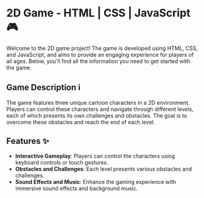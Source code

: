 # 2D Game - HTML | CSS | JavaScript 🎮

Welcome to the 2D game project! The game is developed using HTML, CSS, and JavaScript, and aims to provide an engaging experience for players of all ages. Below, you'll find all the information you need to get started with the game.

## Game Description ℹ️

The game features three unique cartoon characters in a 2D environment. Players can control these characters and navigate through different levels, each of which presents its own challenges and obstacles. The goal is to overcome these obstacles and reach the end of each level.

## Features ✨

- **Interactive Gameplay**: Players can control the characters using keyboard controls or touch gestures.
- **Obstacles and Challenges**: Each level presents various obstacles and challenges.
- **Sound Effects and Music**: Enhance the gaming experience with immersive sound effects and background music.


